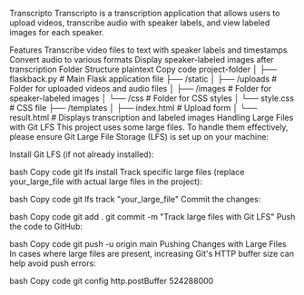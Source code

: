 Transcripto
Transcripto is a transcription application that allows users to upload videos, transcribe audio with speaker labels, and view labeled images for each speaker.

Features
Transcribe video files to text with speaker labels and timestamps
Convert audio to various formats
Display speaker-labeled images after transcription
Folder Structure
plaintext
Copy code
project-folder
│
├── flaskback.py                     # Main Flask application file
├── /static
│   ├── /uploads               # Folder for uploaded videos and audio files
│   ├── /images                # Folder for speaker-labeled images
│   └── /css                   # Folder for CSS styles
│       └── style.css          # CSS file
├── /templates
│   ├── index.html             # Upload form
│   └── result.html            # Displays transcription and labeled images
Handling Large Files with Git LFS
This project uses some large files. To handle them effectively, please ensure Git Large File Storage (LFS) is set up on your machine:

Install Git LFS (if not already installed):

bash
Copy code
git lfs install
Track specific large files (replace your_large_file with actual large files in the project):

bash
Copy code
git lfs track "your_large_file"
Commit the changes:

bash
Copy code
git add .
git commit -m "Track large files with Git LFS"
Push the code to GitHub:

bash
Copy code
git push -u origin main
Pushing Changes with Large Files
In cases where large files are present, increasing Git's HTTP buffer size can help avoid push errors:

bash
Copy code
git config http.postBuffer 524288000

